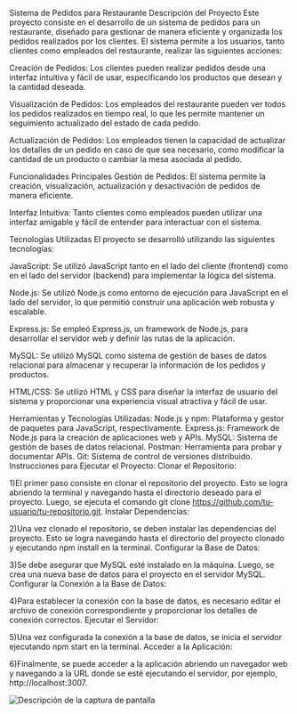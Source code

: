 Sistema de Pedidos para Restaurante
Descripción del Proyecto
Este proyecto consiste en el desarrollo de un sistema de pedidos para un restaurante, diseñado para gestionar de manera eficiente y organizada los pedidos realizados por los clientes. 
El sistema permite a los usuarios, tanto clientes como empleados del restaurante, realizar las siguientes acciones:

Creación de Pedidos: Los clientes pueden realizar pedidos desde una interfaz intuitiva y fácil de usar, especificando los productos que desean y la cantidad deseada.

Visualización de Pedidos: Los empleados del restaurante pueden ver todos los pedidos realizados en tiempo real, lo que les permite mantener un seguimiento actualizado del estado de cada pedido.

Actualización de Pedidos: Los empleados tienen la capacidad de actualizar los detalles de un pedido en caso de que sea necesario, como modificar la cantidad de un producto o cambiar la mesa asociada al pedido.

Funcionalidades Principales
Gestión de Pedidos: El sistema permite la creación, visualización, actualización y desactivación de pedidos de manera eficiente.

Interfaz Intuitiva: Tanto clientes como empleados pueden utilizar una interfaz amigable y fácil de entender para interactuar con el sistema.


Tecnologías Utilizadas
El proyecto se desarrolló utilizando las siguientes tecnologías:

JavaScript: Se utilizó JavaScript tanto en el lado del cliente (frontend) como en el lado del servidor (backend) para implementar la lógica del sistema.

Node.js: Se utilizó Node.js como entorno de ejecución para JavaScript en el lado del servidor, lo que permitió construir una aplicación web robusta y escalable.

Express.js: Se empleó Express.js, un framework de Node.js, para desarrollar el servidor web y definir las rutas de la aplicación.

MySQL: Se utilizó MySQL como sistema de gestión de bases de datos relacional para almacenar y recuperar la información de los pedidos y productos.

HTML/CSS: Se utilizó HTML y CSS para diseñar la interfaz de usuario del sistema y proporcionar una experiencia visual atractiva y fácil de usar.



Herramientas y Tecnologías Utilizadas:
Node.js y npm: Plataforma y gestor de paquetes para JavaScript, respectivamente.
Express.js: Framework de Node.js para la creación de aplicaciones web y APIs.
MySQL: Sistema de gestión de bases de datos relacional.
Postman: Herramienta para probar y documentar APIs.
Git: Sistema de control de versiones distribuido.
Instrucciones para Ejecutar el Proyecto:
Clonar el Repositorio:



1)El primer paso consiste en clonar el repositorio del proyecto. Esto se logra abriendo la terminal y navegando hasta el directorio deseado para el proyecto. Luego, se ejecuta el comando git clone https://github.com/tu-usuario/tu-repositorio.git.
Instalar Dependencias:

2)Una vez clonado el repositorio, se deben instalar las dependencias del proyecto. Esto se logra navegando hasta el directorio del proyecto clonado y ejecutando npm install en la terminal.
Configurar la Base de Datos:

3)Se debe asegurar que MySQL esté instalado en la máquina. Luego, se crea una nueva base de datos para el proyecto en el servidor MySQL.
Configurar la Conexión a la Base de Datos:

4)Para establecer la conexión con la base de datos, es necesario editar el archivo de conexión correspondiente y proporcionar los detalles de conexión correctos.
Ejecutar el Servidor:

5)Una vez configurada la conexión a la base de datos, se inicia el servidor ejecutando npm start en la terminal.
Acceder a la Aplicación:

6)Finalmente, se puede acceder a la aplicación abriendo un navegador web y navegando a la URL donde se esté ejecutando el servidor, por ejemplo, http://localhost:3007.

![Descripción de la captura de pantalla](ruta/a/la/bienvenida.png)


